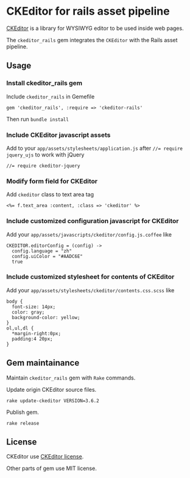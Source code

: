 # CKEditor for rails asset pipeline

[CKEditor](http://ckeditor.com/) is a library for WYSIWYG editor to be used inside web pages.

The `ckeditor_rails` gem integrates the `CKEditor` with the Rails asset pipeline.

## Usage

### Install ckeditor_rails gem

Include `ckeditor_rails` in Gemefile

    gem 'ckeditor_rails', :require => 'ckeditor-rails'

Then run `bundle install`

### Include CKEditor javascript assets

Add to your `app/assets/stylesheets/application.js` after `//= require jquery_ujs` to work with jQuery

    //= require ckeditor-jquery

### Modify form field for CKEditor

Add `ckeditor` class to text area tag

    <%= f.text_area :content, :class => 'ckeditor' %>

### Include customized configuration javascript for CKEditor

Add your `app/assets/javascripts/ckeditor/config.js.coffee` like

    CKEDITOR.editorConfig = (config) ->
      config.language = "zh"
      config.uiColor = "#AADC6E"
      true

### Include customized stylesheet for contents of CKEditor

Add your `app/assets/stylesheets/ckeditor/contents.css.scss` like

    body {
      font-size: 14px;
      color: gray;
      background-color: yellow;
    }
    ol,ul,dl {
      *margin-right:0px;
      padding:4 20px;
    }

## Gem maintainance

Maintain `ckeditor_rails` gem with `Rake` commands.

Update origin CKEditor source files.

    rake update-ckeditor VERSION=3.6.2

Publish gem.

    rake release

## License

CKEditor use [CKEditor license](http://ckeditor.com/license).

Other parts of gem use MIT license.
